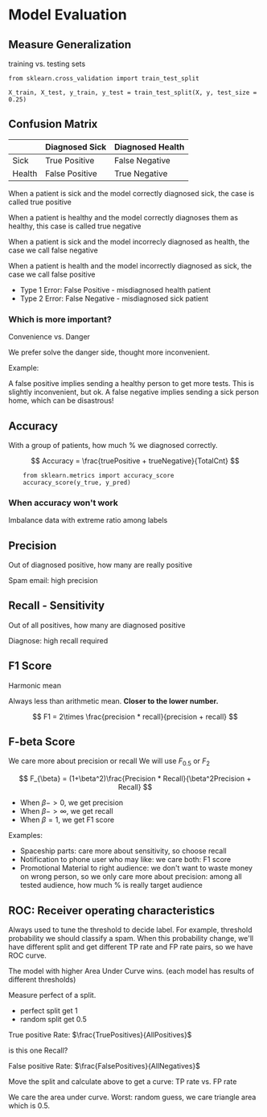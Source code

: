 # Model Evaluation

## Measure Generalization

training vs. testing sets

```{python}
from sklearn.cross_validation import train_test_split

X_train, X_test, y_train, y_test = train_test_split(X, y, test_size = 0.25)
```

## Confusion Matrix

|        | Diagnosed Sick | Diagnosed Health |
|--------|----------------|------------------|
| Sick   | True Positive  | False Negative   |
| Health | False Positive | True Negative    |

When a patient is sick and the model correctly diagnosed sick, the case is called true positive

When a patient is healthy and the model correctly diagnoses them as healthy, this case is called true negative

When a patient is sick and the model incorrecly diagnosed as health, the case we call false negative

When a patient is health and the model incorrectly diagnosed as sick, the case we call false positive

- Type 1 Error: False Positive - misdiagnosed health patient
- Type 2 Error: False Negative - misdiagnosed sick patient

### Which is more important?

Convenience vs. Danger

We prefer solve the danger side, thought more inconvenient.

Example:

A false positive implies sending a healthy person to get more tests. This is slightly inconvenient, but ok. A false negative implies sending a sick person home, which can be disastrous!



## Accuracy

With a group of patients, how much % we diagnosed correctly.

$$
    Accuracy = \frac{truePositive + trueNegative}{TotalCnt}
$$

```{python}
    from sklearn.metrics import accuracy_score
    accuracy_score(y_true, y_pred)
```

### When accuracy won't work

Imbalance data with extreme ratio among labels


## Precision

Out of diagnosed positive, how many are really positive

Spam email: high precision

## Recall - Sensitivity

Out of all positives, how many are diagnosed positive

Diagnose: high recall required

## F1 Score

Harmonic mean

Always less than arithmetic mean. **Closer to the lower number.**

$$
    F1 = 2\times \frac{precision * recall}{precision + recall}
$$

## F-beta Score

We care more about precision or recall
We will use $F_{0.5}$ or $F_{2}$

$$
    F_{\beta} = (1+\beta^2)\frac{Precision * Recall}{\beta^2Precision + Recall}
$$

- When $\beta->0$, we get precision
- When $\beta ->\infty$, we get recall
- When $\beta=1$, we get F1 score

Examples:
- Spaceship parts: care more about sensitivity, so choose recall
- Notification to phone user who may like: we care both: F1 score
- Promotional Material to right audience: we don't want to waste money on wrong person, so we only care more about precision: among all tested audience, how much % is really target audience


## ROC: Receiver operating characteristics

Always used to tune the threshold to decide label.
For example, threshold probability we should classify a spam. When this probability change, we'll have different split and get different TP rate and FP rate pairs, so we have ROC curve.

The model with higher Area Under Curve wins. (each model has results of different thresholds)

Measure perfect of a split.

- perfect split get 1
- random split get 0.5

True positive Rate: $\frac{TruePositives}{AllPositives}$

is this one Recall?


False positive Rate: $\frac{FalsePositives}{AllNegatives}$

Move the split and calculate above to get a curve:
TP rate vs. FP rate

We care the area under curve.
Worst: random guess, we care triangle area which is 0.5.